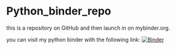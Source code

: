 # Python_binder_repo
this is  a repository on GitHub and then launch in on mybinder.org.

you can visit my python binder with the following link: [![Binder](https://mybinder.org/badge_logo.svg)](https://mybinder.org/v2/gh/zhangslTHU/blinder_repo/HEAD)
